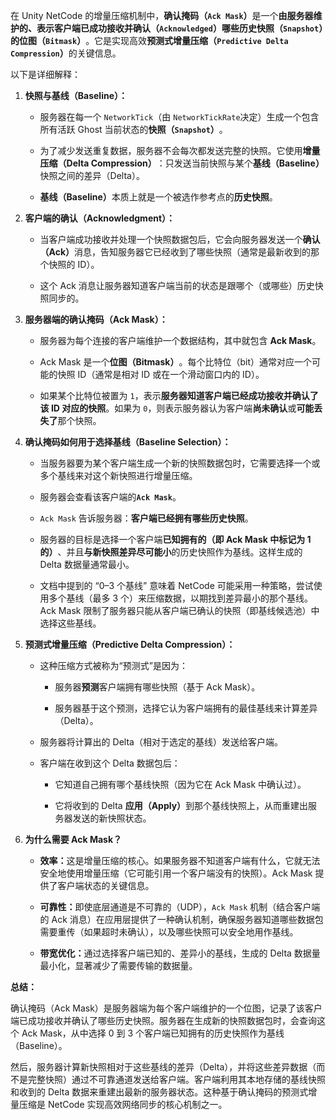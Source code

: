 在 Unity NetCode 的增量压缩机制中，​**​确认掩码（`Ack Mask`）​**​ 是一个​**​由服务器维护的、表示客户端已成功接收并确认（`Acknowledged`）哪些历史快照（`Snapshot`）的位图（`Bitmask`）​**​。它是实现高效​**​预测式增量压缩（`Predictive Delta Compression`）​**​ 的关键信息。

以下是详细解释：

1. ​**​快照与基线（Baseline）：​**​
    
    - 服务器在每一个 `NetworkTick`（由 `NetworkTickRate`决定）生成一个包含所有活跃 Ghost 当前状态的​**​快照（`Snapshot`）​**​。
        
    - 为了减少发送重复数据，服务器不会每次都发送完整的快照。它使用​**​增量压缩（Delta Compression）​**​：只发送当前快照与某个​**​基线（Baseline）​**​ 快照之间的差异（Delta）。
        
    - ​**​基线（Baseline）​**​ 本质上就是一个被选作参考点的​**​历史快照​**​。
        
    
2. ​**​客户端的确认（Acknowledgment）：​**​
    
    - 当客户端成功接收并处理一个快照数据包后，它会向服务器发送一个​**​确认（Ack）​**​ 消息，告知服务器它已经收到了哪些快照（通常是最新收到的那个快照的 ID）。
        
    - 这个 Ack 消息让服务器知道客户端当前的状态是跟哪个（或哪些）历史快照同步的。
        
    
3. ​**​服务器端的确认掩码（Ack Mask）：​**​
    
    - 服务器为每个连接的客户端维护一个数据结构，其中就包含 ​**​Ack Mask​**​。
        
    - Ack Mask 是一个​**​位图（Bitmask）​**​。每个比特位（bit）通常对应一个可能的快照 ID（通常是相对 ID 或在一个滑动窗口内的 ID）。
        
    - 如果某个比特位被置为 `1`，表示​**​服务器知道客户端已经成功接收并确认了该 ID 对应的快照​**​。如果为 `0`，则表示服务器认为客户端​**​尚未确认​**​或​**​可能丢失了​**​那个快照。
        
    
4. ​**​确认掩码如何用于选择基线（Baseline Selection）：​**​
    
    - 当服务器要为某个客户端生成一个新的快照数据包时，它需要选择一个或多个基线来对这个新快照进行增量压缩。
        
    - 服务器会查看该客户端的 ​**​`Ack Mask​`**​。
        
    - `Ack Mask` 告诉服务器：​**​客户端已经拥有哪些历史快照​**​。
        
    - 服务器的目标是选择一个客户端​**​已知拥有的（即 Ack Mask 中标记为 1 的）​**​、并且​**​与新快照差异尽可能小​**​的历史快照作为基线。这样生成的 Delta 数据量通常最小。
        
    - 文档中提到的 “0–3 个基线” 意味着 NetCode 可能采用一种策略，尝试使用多个基线（最多 3 个）来压缩数据，以期找到差异最小的那个基线。Ack Mask 限制了服务器只能从客户端已确认的快照（即基线候选池）中选择这些基线。
        
    
5. ​**​预测式增量压缩（Predictive Delta Compression）：​**​
    
    - 这种压缩方式被称为“预测式”是因为：
        
        - 服务器​**​预测​**​客户端拥有哪些快照（基于 Ack Mask）。
            
        - 服务器基于这个预测，选择它认为客户端拥有的最佳基线来计算差异（Delta）。
            
        
    - 服务器将计算出的 Delta（相对于选定的基线）发送给客户端。
        
    - 客户端在收到这个 Delta 数据包后：
        
        - 它知道自己拥有哪个基线快照（因为它在 Ack Mask 中确认过）。
            
        - 它将收到的 Delta ​**​应用（Apply）​**​ 到那个基线快照上，从而重建出服务器发送的新快照状态。
            
        
    
6. ​**​为什么需要 Ack Mask？​**​
    
    - ​**​效率：​**​ 这是增量压缩的核心。如果服务器不知道客户端有什么，它就无法安全地使用增量压缩（它可能引用一个客户端没有的快照）。Ack Mask 提供了客户端状态的关键信息。
        
    - ​**​可靠性：​**​ 即使底层通道是不可靠的（UDP），`Ack Mask` 机制（结合客户端的 Ack 消息）在应用层提供了一种确认机制，确保服务器知道哪些数据包需要重传（如果超时未确认），以及哪些快照可以安全地用作基线。
        
    - ​**​带宽优化：​**​ 通过选择客户端已知的、差异小的基线，生成的 Delta 数据量最小化，显著减少了需要传输的数据量。
        
    

​**​总结：​**​

确认掩码（Ack Mask）是服务器端为每个客户端维护的一个位图，记录了该客户端已成功接收并确认了哪些历史快照。服务器在生成新的快照数据包时，会查询这个 Ack Mask，从中选择 0 到 3 个客户端已知拥有的历史快照作为基线（Baseline）。

然后，服务器计算新快照相对于这些基线的差异（Delta），并将这些差异数据（而不是完整快照）通过不可靠通道发送给客户端。客户端利用其本地存储的基线快照和收到的 Delta 数据来重建出最新的服务器状态。这种基于确认掩码的预测式增量压缩是 NetCode 实现高效网络同步的核心机制之一。